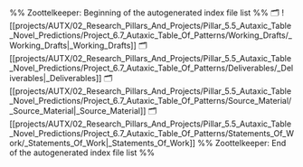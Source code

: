 %% Zoottelkeeper: Beginning of the autogenerated index file list  %%
🗂️ ![[projects/AUTX/02_Research_Pillars_And_Projects/Pillar_5.5_Autaxic_Table_Novel_Predictions/Project_6.7_Autaxic_Table_Of_Patterns/Working_Drafts/_Working_Drafts|_Working_Drafts]]
🗂️ [[projects/AUTX/02_Research_Pillars_And_Projects/Pillar_5.5_Autaxic_Table_Novel_Predictions/Project_6.7_Autaxic_Table_Of_Patterns/Deliverables/_Deliverables|_Deliverables]]
🗂️ [[projects/AUTX/02_Research_Pillars_And_Projects/Pillar_5.5_Autaxic_Table_Novel_Predictions/Project_6.7_Autaxic_Table_Of_Patterns/Source_Material/_Source_Material|_Source_Material]]
🗂️ [[projects/AUTX/02_Research_Pillars_And_Projects/Pillar_5.5_Autaxic_Table_Novel_Predictions/Project_6.7_Autaxic_Table_Of_Patterns/Statements_Of_Work/_Statements_Of_Work|_Statements_Of_Work]]
%% Zoottelkeeper: End of the autogenerated index file list  %%
